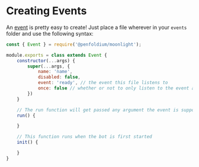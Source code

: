 # Creating Events

An [event](./Event.html) is pretty easy to create! Just place a file wherever in your `events` folder and use the following syntax: 

```js
const { Event } = require('@penfoldium/moonlight');

module.exports = class extends Event {
    constructor(...args) {
        super(...args, {
            name: 'name',
            disabled: false,
            event: 'ready', // the event this file listens to
            once: false // whether or not to only listen to the event above once
        })
    }

    // The run function will get passed any argument the event is supposed to get (e.g. message for the message event)
    run() {

    }

    // This function runs when the bot is first started
    init() {

    }
}
```